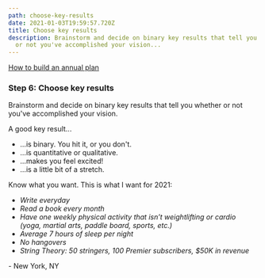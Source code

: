 ```yaml
---
path: choose-key-results
date: 2021-01-03T19:59:57.720Z
title: Choose key results
description: Brainstorm and decide on binary key results that tell you whether
  or not you've accomplished your vision...
---
```

[How to build an annual plan](https://jeffcannon.dev/blog/how-to-build-an-annual-plan/)

### Step 6: Choose key results

Brainstorm and decide on binary key results that tell you whether or not you've accomplished your vision. 

A good key result...

* ...is binary. You hit it, or you don't.
* ...is quantitative or qualitative.
* ...makes you feel excited!
* ...is a little bit of a stretch.

Know what you want. This is what I want for 2021:

* *Write everyday*
* *Read a book every month*
* *Have one weekly physical activity that isn’t weightlifting or cardio (yoga, martial arts, paddle board, sports, etc.)*
* *Average 7 hours of sleep per night*
* *No hangovers*
* *String Theory: 50 stringers, 100 Premier subscribers, $50K in revenue*

\- New York, NY